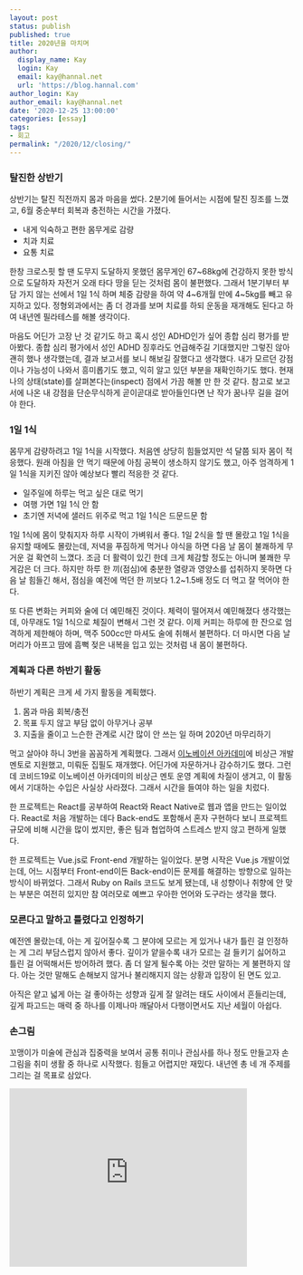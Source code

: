 ```yaml
---
layout: post
status: publish
published: true
title: 2020년을 마치며
author:
  display_name: Kay
  login: Kay
  email: kay@hannal.net
  url: 'https://blog.hannal.com'
author_login: Kay
author_email: kay@hannal.net
date: '2020-12-25 13:00:00'
categories: [essay]
tags:
- 회고
permalink: "/2020/12/closing/"
---
```


### 탈진한 상반기
상반기는 탈진 직전까지 몸과 마음을 썼다. 2분기에 들어서는 시점에 탈진 징조를 느꼈고, 6월 중순부터 회복과 충전하는 시간을 가졌다.

* 내게 익숙하고 편한 몸무게로 감량
* 치과 치료
* 요통 치료

한창 크로스핏 할 땐 도무지 도달하지 못했던 몸무게인 67~68kg에 건강하지 못한 방식으로 도달하자 자전거 오래 타다 땅을 딛는 것처럼 몸이 불편했다. 그래서 1분기부터 부담 가지 않는 선에서 1일 1식 하며 체중 감량을 하여 약 4~6개월 만에 4~5kg를 빼고 유지하고 있다. 정형외과에서는 좀 더 경과를 보며 치료를 하되 운동을 재개해도 된다고 하여 내년엔 필라테스를 해볼 생각이다.

마음도 어딘가 고장 난 것 같기도 하고 혹시 성인 ADHD인가 싶어 종합 심리 평가를 받아봤다. 종합 심리 평가에서 성인 ADHD 징후라도 언급해주길 기대했지만 그렇진 않아 괜히 했나 생각했는데, 결과 보고서를 보니 해보길 잘했다고 생각했다. 내가 모르던 강점이나 가능성이 나와서 흥미롭기도 했고, 익히 알고 있던 부분을 재확인하기도 했다. 현재 나의 상태(state)를 살펴본다는(inspect) 점에서 가끔 해볼 만 한 것 같다. 참고로 보고서에 나온 내 강점을 단순무식하게 곧이곧대로 받아들인다면 난 작가 꿈나무 길을 걸어야 한다.

### 1일 1식
몸무게 감량하려고 1일 1식을 시작했다. 처음엔 상당히 힘들었지만 석 달쯤 되자 몸이 적응했다. 원래 아침을 안 먹기 때문에 아침 공복이 생소하지 않기도 했고, 아주 엄격하게 1일 1식을 지키진 않아 예상보다 빨리 적응한 것 같다.

* 일주일에 하루는 먹고 싶은 대로 먹기
* 여행 가면 1일 1식 안 함
* 초기엔 저녁에 샐러드 위주로 먹고 1일 1식은 드문드문 함

1일 1식에 몸이 맞춰지자 하루 시작이 가벼워서 좋다. 1일 2식을 할 땐 몰랐고 1일 1식을 유지할 때에도 몰랐는데, 저녁을 푸짐하게 먹거나 야식을 하면 다음 날 몸이 불쾌하게 무거운 걸 확연히 느꼈다. 조금 더 활력이 있긴 한데 크게 체감할 정도는 아니며 불쾌한 무게감은 더 크다. 하지만 하루 한 끼(점심)에 충분한 열량과 영양소를 섭취하지 못하면 다음 날 힘들긴 해서, 점심을 예전에 먹던 한 끼보다 1.2~1.5배 정도 더 먹고 잘 먹어야 한다.

또 다른 변화는 커피와 술에 더 예민해진 것이다. 체력이 떨어져서 예민해졌다 생각했는데, 아무래도 1일 1식으로 체질이 변해서 그런 것 같다. 이제 커피는 하루에 한 잔으로 엄격하게 제한해야 하며, 맥주 500cc만 마셔도 술에 취해서 불편하다. 더 마시면 다음 날 머리가 아프고 땀에 흠뻑 젖은 내복을 입고 있는 것처럼 내 몸이 불편하다.

### 계획과 다른 하반기 활동
하반기 계획은 크게 세 가지 활동을 계획했다.

1. 몸과 마음 회복/충전
2. 목표 두지 않고 부담 없이 아무거나 공부
3. 지출을 줄이고 느슨한 관계로 시간 많이 안 쓰는 일 하며 2020년 마무리하기

먹고 살아야 하니 3번을 꼼꼼하게 계획했다. 그래서 [이노베이션 아카데미](https://innovationacademy.kr/)에 비상근 개발 멘토로 지원했고, 미뤄둔 집필도 재개했다. 어딘가에 자문하거나 감수하기도 했다. 그런데 코비드19로 이노베이션 아카데미의 비상근 멘토 운영 계획에 차질이 생겨고, 이 활동에서 기대하는 수입은 사실상 사라졌다. 그래서 시간을 들여야 하는 일을 치렀다.

한 프로젝트는 React를 공부하여 React와 React Native로 웹과 앱을 만드는 일이었다. React로 처음 개발하는 데다 Back-end도 포함해서 혼자 구현하다 보니 프로젝트 규모에 비해 시간을 많이 썼지만, 좋은 팀과 협업하여 스트레스 받지 않고 편하게 일했다.

한 프로젝트는 Vue.js로 Front-end 개발하는 일이었다. 분명 시작은 Vue.js 개발이었는데, 어느 시점부터 Front-end이든 Back-end이든 문제를 해결하는 방향으로 일하는 방식이 바뀌었다. 그래서 Ruby on Rails 코드도 보게 됐는데, 내 성향이나 취향에 안 맞는 부분은 여전히 있지만 참 여러모로 예쁘고 우아한 언어와 도구라는 생각을 했다.

### 모른다고 말하고 틀렸다고 인정하기
예전엔 몰랐는데, 아는 게 깊어질수록 그 분야에 모르는 게 있거나 내가 틀린 걸 인정하는 게 그리 부담스럽지 않아서 좋다. 깊이가 얕을수록 내가 모르는 걸 들키기 싫어하고 틀린 걸 어떡해서든 방어하려 했다. 좀 더 알게 될수록 아는 것만 말하는 게 불편하지 않다. 아는 것만 말해도 손해보지 않거나 불리해지지 않는 상황과 입장이 된 면도 있고.

아직은 얕고 넓게 아는 걸 좋아하는 성향과 깊게 잘 알려는 태도 사이에서 흔들리는데, 깊게 파고드는 매력 중 하나를 이제나마 깨달아서 다행이면서도 지난 세월이 아쉽다.


### 손그림
꼬맹이가 미술에 관심과 집중력을 보여서 공통 취미나 관심사를 하나 정도 만들고자 손그림을 취미 생활 중 하나로 시작했다. 힘들고 어렵지만 재밌다. 내년엔 총 네 개 주제를 그리는 걸 목표로 삼았다.

<iframe width="420" height="315" src="https://www.youtube.com/embed/2XKOkWCAD5w" frameborder="0" allowfullscreen></iframe>

